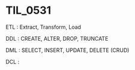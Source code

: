 # TIL_0531

ETL : Extract, Transform, Load



DDL : CREATE, ALTER, DROP, TRUNCATE

DML : SELECT, INSERT, UPDATE, DELETE (CRUD)

DCL : 
